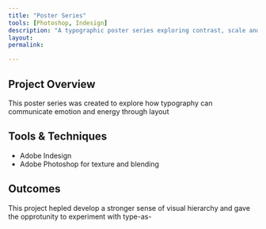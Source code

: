 ```yaml
---
title: "Poster Series"
tools: [Photoshop, Indesign]
description: "A typographic poster series exploring contrast, scale and rhythm."
layout: 
permalink:

---
```




## Project Overview

This poster series was created to explore how typography can communicate emotion and energy through layout

## Tools & Techniques

- Adobe Indesign
- Adobe Photoshop for texture and blending

## Outcomes

This project hepled develop a stronger sense of visual hierarchy and gave the opprotunity to experiment with type-as-